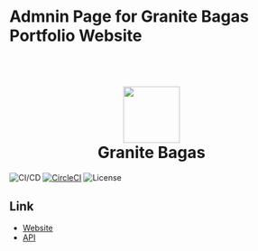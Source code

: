 # Admnin Page for Granite Bagas Portfolio Website

<h1 align="center">
  <br>
  <a href="http://granitebps.com"><img src="https://s3.ap-southeast-1.amazonaws.com/portfolio-granitebps.com/galeries/1600601933_gbps.png" width="100" /></a>
  <br>
  Granite Bagas
  <br>
</h1>

![CI/CD](https://github.com/granitebps/portfolio-react-admin/workflows/CI/badge.svg)
[![CircleCI](https://circleci.com/gh/granitebps/portfolio-react-admin.svg?style=svg)](https://circleci.com/gh/granitebps/portfolio-react-admin)
![License](https://img.shields.io/github/license/granitebps/portfolio-react-admin)

## Link

- [Website](https://granitebps.com)
- [API](https://api.granitebps.com)
